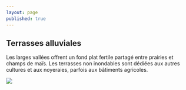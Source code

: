 ```yaml
---
layout: page
published: true
---
```


## Terrasses alluviales
Les larges vallées offrent un fond plat fertile partagé entre prairies et champs de maïs. Les terrasses non inondables sont dédiées aux autres cultures et aux noyeraies, parfois aux bâtiments agricoles.


![](/data/images/9/géographie/9_GEOGRAPHIE_POP7.jpg)